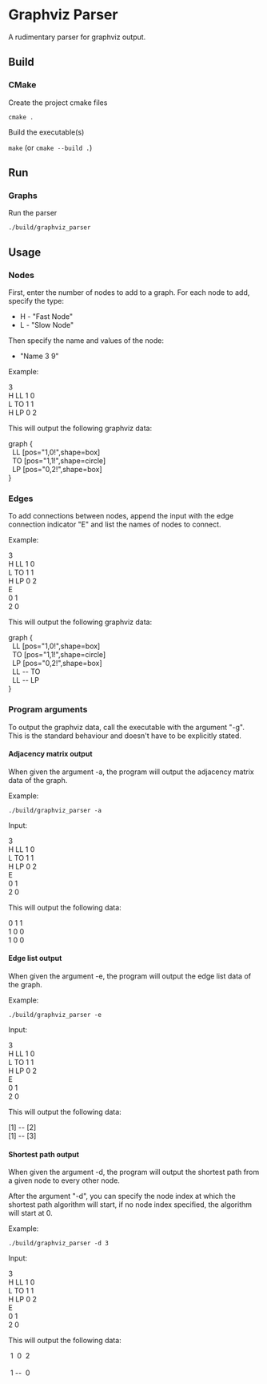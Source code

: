 # Graphviz Parser

A rudimentary parser for graphviz output.

## Build

### CMake

Create the project cmake files

`cmake .`

Build the executable(s)

`make` (or `cmake --build .`)

## Run

### Graphs

Run the parser

`./build/graphviz_parser`

## Usage

### Nodes

First, enter the number of nodes to add to a graph.
For each node to add, specify the type:

* H - "Fast Node"
* L - "Slow Node"

Then specify the name and values of the node:
* "Name 3 9"

Example:

3<br>
H LL 1 0<br>
L TO 1 1<br>
H LP 0 2

This will output the following graphviz data:

graph {<br>
&nbsp;&nbsp;LL [pos="1,0!",shape=box]<br>
&nbsp;&nbsp;TO [pos="1,1!",shape=circle]<br>
&nbsp;&nbsp;LP [pos="0,2!",shape=box]<br>
}

### Edges

To add connections between nodes, append the input with the
edge connection indicator "E" and list the names of nodes
to connect.

Example:

3<br>
H LL 1 0<br>
L TO 1 1<br>
H LP 0 2<br>
E<br>
0 1<br>
2 0

This will output the following graphviz data:

graph {<br>
&nbsp;&nbsp;LL [pos="1,0!",shape=box]<br>
&nbsp;&nbsp;TO [pos="1,1!",shape=circle]<br>
&nbsp;&nbsp;LP [pos="0,2!",shape=box]<br>
&nbsp;&nbsp;LL -- TO<br>
&nbsp;&nbsp;LL -- LP<br>
}

### Program arguments

To output the graphviz data, call the executable with the argument "-g".
This is the standard behaviour and doesn't have to be explicitly stated.

#### Adjacency matrix output

When given the argument -a, the program will output the
adjacency matrix data of the graph.

Example:

```./build/graphviz_parser -a```

Input:

3<br>
H LL 1 0<br>
L TO 1 1<br>
H LP 0 2<br>
E<br>
0 1<br>
2 0

This will output the following data:

0 1 1<br>
1 0 0<br>
1 0 0

#### Edge list output

When given the argument -e, the program will output the
edge list data of the graph.

Example:

```./build/graphviz_parser -e```

Input:

3<br>
H LL 1 0<br>
L TO 1 1<br>
H LP 0 2<br>
E<br>
0 1<br>
2 0

This will output the following data:

[1] -- [2]<br>
[1] -- [3]

#### Shortest path output

When given the argument -d, the program will output the
shortest path from a given node to every other node.

After the argument "-d", you can specify the node index at
which the shortest path algorithm will start, if no node index
specified, the algorithm will start at 0.

Example:

```./build/graphviz_parser -d 3```

Input:

3<br>
H LL 1 0<br>
L TO 1 1<br>
H LP 0 2<br>
E<br>
0 1<br>
2 0

This will output the following data:

&nbsp;1&nbsp;&nbsp;0&nbsp;&nbsp;2&nbsp;
<br><br>
&nbsp;1&nbsp;--&nbsp;&nbsp;0&nbsp;
